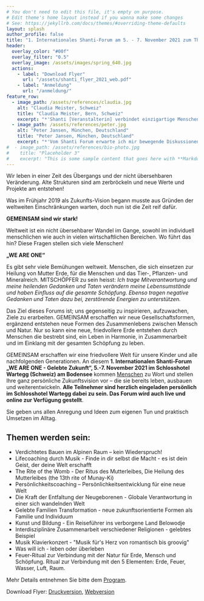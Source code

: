 ```yaml
---
# You don't need to edit this file, it's empty on purpose.
# Edit theme's home layout instead if you wanna make some changes
# See: https://jekyllrb.com/docs/themes/#overriding-theme-defaults
layout: splash
author_profile: false
title: "1. Internationales Shanti-Forum am 5. - 7. November 2021 zum Thema 'WE ARE ONE - Gelebte Zukunft'"
header:
  overlay_color: "#00f"
  overlay_filter: "0.5"
  overlay_image: /assets/images/spring_640.jpg
  actions:
    - label: "Download Flyer"
      url: "/assets/shanti_flyer_2021_web.pdf"
    - label: "Anmeldung"
      url: "/anmeldung/"
feature_row:
  - image_path: /assets/references/claudia.jpg
    alt: "Claudia Meister, Schweiz"
    title: "Claudia Meister, Bern, Schweiz"
    excerpt: "*'Shanti [Veranstalterin] verbindet einzigartige Menschen auf liebevolle weise und inspiriert mich mit Ihrer Vision zu Harmonie und Sicherheit'.*"
  - image_path: /assets/references/peter.jpg
    alt: "Peter Jansen, München, Deutschland"
    title: "Peter Jansen, München, Deutschland"
    excerpt: "*'Vom Shanti Forum erwarte ich mir bewegende Diskussionen zu neuen Lebensmodellen in allen Bereichen des Mensch-Seins.'*"
#  - image_path: /assets/references/bio-photo.jpg
#    title: "Placeholder 3"
#    excerpt: "This is some sample content that goes here with **Markdown** formatting."
---
```



Wir leben in einer Zeit des Übergangs und der nicht übersehbaren Veränderung.
Alte Strukturen sind am zerbröckeln und neue Werte und Projekte am entstehen!

Was im Frühjahr 2019 als Zukunfts-Vision begann musste aus Gründen der weltweiten
Einschränkungen warten, doch nun ist die Zeit reif dafür.

**GEMEINSAM sind wir stark!**

Weltweit ist ein nicht übersehbarer Wandel im Gange, sowohl im individuell menschlichen wie auch in vielen wirtschaftlichen Bereichen. Wo führt das hin? Diese Fragen stellen sich viele Menschen!

**„WE ARE ONE“**

Es gibt sehr viele Bemühungen weltweit. Menschen, die sich einsetzen zur Heilung von Mutter Erde, für die Menschen und das Tier-, Pflanzen- und Mineralreich.
MITSCHÖPFER zu sein heisst: *Ich trage Mitverantwortung und meine heilenden Gedanken und Taten verändern meine Lebensumstände und haben Einfluss auf die gesamte Schöpfung. Ebenso tragen negative Gedanken und Taten dazu bei, zerstörende Energien zu unterstützen.*

Das Ziel dieses Forums ist; uns gegenseitig zu inspirieren, aufzuwachen, Ziele zu erarbeiten.
GEMEINSAM erschaffen wir neue Gesellschaftsformen, ergänzend entstehen neue Formen des Zusammenlebens zwischen Mensch und Natur. Nur so kann eine neue, friedvollere Erde entstehen durch Menschen die bestrebt sind, ein Leben in Harmonie, in Zusammenarbeit und im Einklang mit der gesamten Schöpfung zu leben.

GEMEINSAM erschaffen wir eine friedvollere Welt für unsere Kinder und alle nachfolgenden Generationen. An diesem **1. Internationalen Shanti-Forum „WE ARE ONE - Gelebte Zukunft“, 5.-7. November 2021 im Schlosshotel Wartegg (Schweiz) am Bodensee** kommen [Menschen](referenten) zu Wort und stellen Ihre ganz persönliche Zukunftsvision vor – die sie bereits leben, ausbauen und weiterentwickeln. **Alle Teilnehmer sind herzlich eingeladen persönlich im Schlosshotel Wartegg dabei zu sein. Das Forum wird auch live und online zur Verfügung gestellt**.

Sie geben uns allen Anregung und Ideen zum eigenen Tun und praktisch Umsetzen im Alltag.

## Themen werden sein:
- Verdichtetes Bauen im Alpinen Raum – kein Wiederspruch!
- Lifecoaching durch Musik - Finde in dir selbst die Macht - es ist dein Geist, der deine Welt erschafft
- The Rite of the Womb - Der Ritus des Mutterleibes, Die Heilung des Mutterleibes (the 13th rite of Munay-Ki)
- Persönlichkeitscoaching – Persönlichkeitsentwicklung für eine neue Welt
- Die Kraft der Entfaltung der Neugeborenen - Globale Verantwortung in
  einer sich wandelnden Welt
- Gelebte Familien Transformation - neue zukunftsorientierte Formen als Familie
  und Individuum
- Kunst und Bildung - Ein Reiseführer ins verborgene Land Belowodje
- Interdisziplinäre Zusammenarbeit verschiedener Religionen - gelebtes Beispiel
- Musik Klavierkonzert - "Musik für's Herz von romantisch bis groovig"
- Was will ich - leben oder überleben
- Feuer-Ritual zur Verbindung mit der Natur für Erde, Mensch und Schöpfung. Ritual zur Verbindung mit den 5 Elementen: Erde, Feuer, Wasser, Luft, Raum.


Mehr Details entnehmen Sie bitte dem [Program](/program).

Download Flyer: [Druckversion](/assets/shanti_flyer_2021_druck.pdf), [Webversion](/assets/shanti_flyer_2021_web.pdf)
